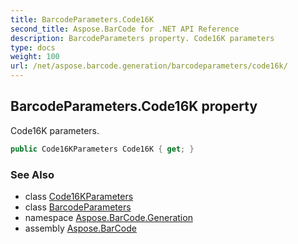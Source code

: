 ```yaml
---
title: BarcodeParameters.Code16K
second_title: Aspose.BarCode for .NET API Reference
description: BarcodeParameters property. Code16K parameters
type: docs
weight: 100
url: /net/aspose.barcode.generation/barcodeparameters/code16k/
---
```

## BarcodeParameters.Code16K property

Code16K parameters.

```csharp
public Code16KParameters Code16K { get; }
```

### See Also

* class [Code16KParameters](../../code16kparameters/)
* class [BarcodeParameters](../)
* namespace [Aspose.BarCode.Generation](../../barcodeparameters/)
* assembly [Aspose.BarCode](../../../)


